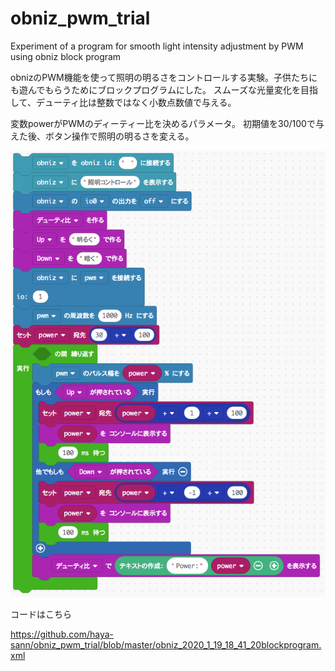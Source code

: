# obniz_pwm_trial
Experiment of a program for smooth light intensity adjustment by PWM using obniz block program

obnizのPWM機能を使って照明の明るさをコントロールする実験。子供たちにも遊んでもらうためにブロックプログラムにした。
スムーズな光量変化を目指して、デューティ比は整数ではなく小数点数値で与える。

変数powerがPWMのディーティー比を決めるパラメータ。
初期値を30/100で与えた後、ボタン操作で照明の明るさを変える。

![](./obnizPWM-01-19%2022.56.36.png)

コードはこちら

https://github.com/haya-sann/obniz_pwm_trial/blob/master/obniz_2020_1_19_18_41_20blockprogram.xml
